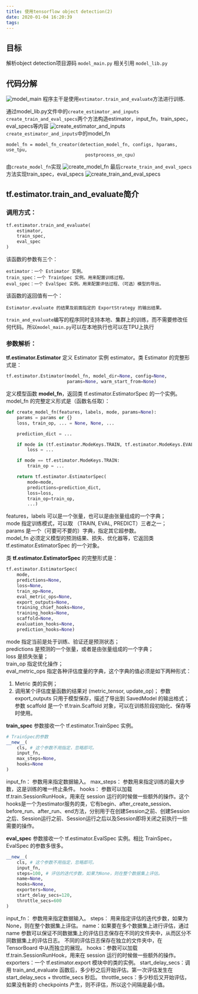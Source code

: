 ```yaml
---
title: 使用tensorflow object detection(2)
date: 2020-01-04 16:20:39
tags:
---
```


## 目标
解析object detection项目源码
`model_main.py`
相关引用
`model_lib.py`

<!--more-->

## 代码分解
![model_main](main.png) 
程序主干是使用`estimator.train_and_evaluate`方法进行训练.

通过model_lib.py文件中的`create_estimator_and_inputs` `create_train_and_eval_specs`两个方法构造estimator，input_fn，train_spec，eval_specs等内容
![create_estimator_and_inputs](create_estimator_and_inputs.png) 
`create_estimator_and_inputs`中的model_fn
```
model_fn = model_fn_creator(detection_model_fn, configs, hparams, use_tpu,
                              postprocess_on_cpu)
```
由`create_model_fn`实现
![create_model_fn](create_model_fn.png) 
最后`create_train_and_eval_specs`方法实现train_spec，eval_specs
![create_train_and_eval_specs](create_train_and_eval_specs.png) 

## tf.estimator.train_and_evaluate简介
### 调用方式：
```python
tf.estimator.train_and_evaluate(
    estimator,
    train_spec,
    eval_spec
)
```

该函数的参数有三个：

    estimator：一个 Estimator 实例。
    train_spec：一个 TrainSpec 实例。用来配置训练过程。
    eval_spec：一个 EvalSpec 实例。用来配置评估过程、（可选）模型的导出。

该函数的返回值有一个：

    Estimator.evaluate 的结果及前面指定的 ExportStrategy 的输出结果。


`train_and_evaluate`编写的程序同时支持本地、集群上的训练，而不需要修改任何代码。所以`model_main.py`可以在本地执行也可以在TPU上执行


### 参数解析：
**tf.estimator.Estimator** 定义 Estimator 实例 estimator。类 Estimator 的完整形式是：
```python
tf.estimator.Estimator(model_fn, model_dir=None, config=None,
                       params=None, warm_start_from=None)
```
定义模型函数 **model_fn**，返回类 tf.estimator.EstimatorSpec 的一个实例。model_fn 的完整定义形式是（函数名任取）：
```python
def create_model_fn(features, labels, mode, params=None):
    params = params or {}
    loss, train_op, ... = None, None, ...

    prediction_dict = ...

    if mode in (tf.estimator.ModeKeys.TRAIN, tf.estimator.ModeKeys.EVAL):
        loss = ...

    if mode == tf.estimator.ModeKeys.TRAIN:
        train_op = ...

    return tf.estimator.EstimatorSpec(
        mode=mode,
        predictions=prediction_dict,
        loss=loss,
        train_op=train_op,
        ...)
```
features，labels 可以是一个张量，也可以是由张量组成的一个字典；  
mode 指定训练模式，可以取 （TRAIN, EVAL, PREDICT）三者之一；  
params 是一个（可要可不要的）字典，指定其它超参数。  
model_fn 必须定义模型的预测结果、损失、优化器等，它返回类 tf.estimator.EstimatorSpec 的一个对象。  
  
  
类 **tf.estimator.EstimatorSpec** 的完整形式是：
```python
tf.estimator.EstimatorSpec(
    mode,
    predictions=None,
    loss=None,
    train_op=None,
    eval_metric_ops=None,
    export_outputs=None,
    training_chief_hooks=None,
    training_hooks=None,
    scaffold=None,
    evaluation_hooks=None,
    prediction_hooks=None)
```
mode 指定当前是处于训练、验证还是预测状态；  
predictions 是预测的一个张量，或者是由张量组成的一个字典；  
loss 是损失张量；  
train_op 指定优化操作；  
eval_metric_ops 指定各种评估度量的字典，这个字典的值必须是如下两种形式：
1. Metric 类的实例；
2. 调用某个评估度量函数的结果对 (metric_tensor, update_op)；
参数 export_outputs 只用于模型保存，描述了导出到 SavedModel 的输出格式；参数 scaffold 是一个 tf.train.Scaffold 对象，可以在训练阶段初始化、保存等时使用。  
  
    
**train_spec** 参数接收一个 tf.estimator.TrainSpec 实例。
```python
# TrainSpec的参数
__new__(
    cls, # 这个参数不用指定，忽略即可。
    input_fn,
    max_steps=None,
    hooks=None
)
```
input_fn： 参数用来指定数据输入。
max_steps： 参数用来指定训练的最大步数，这是训练的唯一终止条件。
hooks： 参数可以加载tf.train.SessionRunHook，用来在 session 运行的时候做一些额外的操作。这个hooks是一个为estimator服务的类，它有begin、after_create_session、before_run、after_run、end方法，分别用于在创建Session之前、创建Session之后、Session运行之前、Session运行之后以及Session即将关闭之前执行一些需要的操作。  

   
**eval_spec** 参数接收一个 tf.estimator.EvalSpec 实例。相比 TrainSpec，EvalSpec 的参数多很多。
```python
__new__(
    cls, # 这个参数不用指定，忽略即可。
    input_fn,
    steps=100, # 评估的迭代步数，如果为None，则在整个数据集上评估。
    name=None,
    hooks=None,
    exporters=None,
    start_delay_secs=120,
    throttle_secs=600
)
```
input_fn： 参数用来指定数据输入。
steps： 用来指定评估的迭代步数，如果为None，则在整个数据集上评估。
name：如果要在多个数据集上进行评估，通过 name 参数可以保证不同数据集上的评估日志保存在不同的文件夹中，从而区分不同数据集上的评估日志。
不同的评估日志保存在独立的文件夹中，在 TensorBoard 中从而独立的展现。
hooks：参数可以加载tf.train.SessionRunHook，用来在 session 运行的时候做一些额外的操作。
exporters：一个 tf.estimator.export 模块中的类的实例。
start_delay_secs：调用 train_and_evaluate 函数后，多少秒之后开始评估。第一次评估发生在 start_delay_secs + throttle_secs 秒后。
throttle_secs：多少秒后又开始评估，如果没有新的 checkpoints 产生，则不评估，所以这个间隔是最小值。



